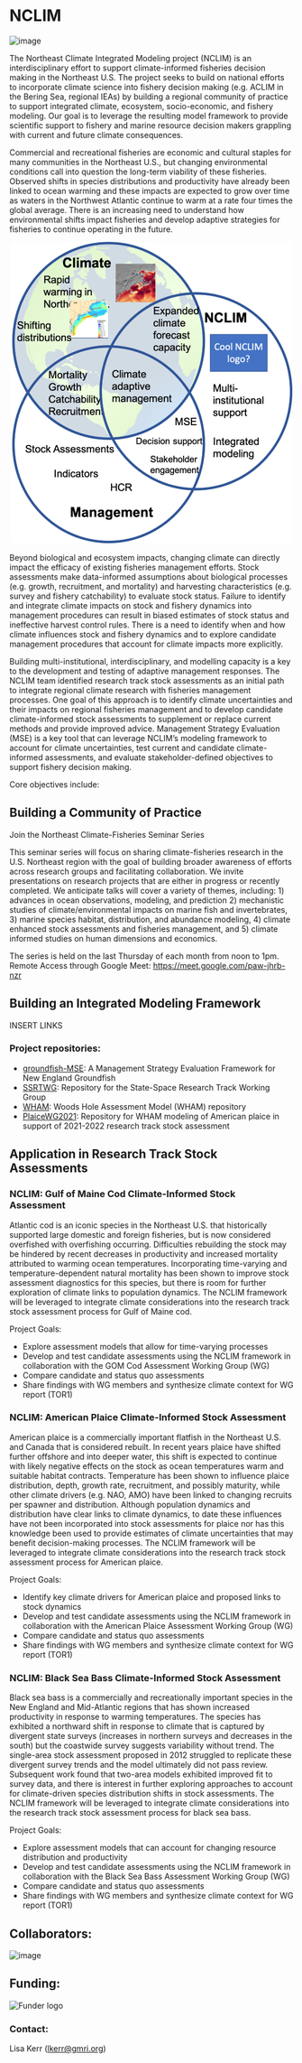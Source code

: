 # NCLIM
![image](https://user-images.githubusercontent.com/12434114/156226599-91123e8e-d605-4dd7-80c1-eab3260702da.png)

The Northeast Climate Integrated Modeling project (NCLIM) is an interdisciplinary effort to support climate-informed fisheries decision making in the Northeast U.S. The project seeks to build on national efforts to incorporate climate science into fishery decision making (e.g. ACLIM in the Bering Sea, regional IEAs) by building a regional community of practice to support integrated climate, ecosystem, socio-economic, and fishery modeling. Our goal is to leverage the resulting model framework to provide scientific support to fishery and marine resource decision makers grappling with current and future climate consequences. 

Commercial and recreational fisheries are economic and cultural staples for many communities in the Northeast U.S., but changing environmental conditions call into question the long-term viability of these fisheries. Observed shifts in species distributions and productivity have already been linked to ocean warming and these impacts are expected to grow over time as waters in the Northwest Atlantic continue to warm at a rate four times the global average. There is an increasing need to understand how environmental shifts impact fisheries and develop adaptive strategies for fisheries to continue operating in the future.

<p align="center">
<img src="https://github.com/Northeast-Climate-Integrated-Modeling/.github/blob/main/profile/NCLIM_Overview_v2.png" alt="Overview figure">
</p>

Beyond biological and ecosystem impacts, changing climate can directly impact the efficacy of existing fisheries management efforts. Stock assessments make data-informed assumptions about biological processes (e.g. growth, recruitment, and mortality) and harvesting characteristics (e.g. survey and fishery catchability) to evaluate stock status. Failure to identify and integrate climate impacts on stock and fishery dynamics into management procedures can result in biased estimates of stock status and ineffective harvest control rules. There is a need to identify when and how climate influences stock and fishery dynamics and to explore candidate management procedures that account for climate impacts more explicitly. 

Building multi-institutional, interdisciplinary, and modelling capacity is a key to the development and testing of adaptive management responses. The NCLIM team identified research track  stock assessments as an initial path to integrate regional climate research with fisheries management processes. One goal of this approach is to identify climate uncertainties and their impacts on regional fisheries management and to develop candidate climate-informed stock assessments to supplement or replace current methods and provide improved advice. Management Strategy Evaluation (MSE) is a key tool that can leverage NCLIM’s modeling framework to account for climate uncertainties, test current and candidate climate-informed assessments, and evaluate stakeholder-defined objectives to support fishery decision making. 

Core objectives include: 

## Building a Community of Practice 
Join the Northeast Climate-Fisheries Seminar Series

This seminar series will focus on sharing climate-fisheries research in the U.S. Northeast region with the goal of building broader awareness of efforts across research groups and facilitating collaboration. We invite presentations on research projects that are either in progress or recently completed.  We anticipate talks will cover a variety of themes, including: 1) advances in ocean observations, modeling, and prediction 2) mechanistic studies of climate/environmental impacts on marine fish and invertebrates, 3) marine species habitat, distribution, and abundance modeling, 4) climate enhanced stock assessments and fisheries management, and 5) climate informed studies on human dimensions and economics. 

The series is held on the last Thursday of each month from noon to 1pm. Remote Access through Google Meet: https://meet.google.com/paw-jhrb-nzr


## Building an Integrated Modeling Framework 
INSERT LINKS

### Project repositories:
- [groundfish-MSE](https://github.com/Northeast-Climate-Integrated-Modeling/groundfish-MSE): A Management Strategy Evaluation Framework for New England Groundfish
- [SSRTWG](https://github.com/timjmiller/SSRTWG): Repository for the State-Space Research Track Working Group
- [WHAM](https://github.com/timjmiller/wham): Woods Hole Assessment Model (WHAM) repository
- [PlaiceWG2021](https://github.com/ahart1/PlaiceWG2021): Repository for WHAM modeling of American plaice in support of 2021-2022 research track stock assessment

## Application in Research Track Stock Assessments 

### NCLIM: Gulf of Maine Cod Climate-Informed Stock Assessment

Atlantic cod is an iconic species in the Northeast U.S. that historically supported large domestic and foreign fisheries, but is now considered overfished with overfishing occurring. Difficulties rebuilding the stock may be hindered by recent decreases in productivity and increased mortality attributed to warming ocean temperatures. Incorporating time-varying and temperature-dependent natural mortality has been shown to improve stock assessment diagnostics for this species, but there is room for further exploration of climate links to population dynamics. The NCLIM framework will be leveraged to integrate climate considerations into the research track stock assessment process for Gulf of Maine cod.

Project Goals:
* Explore assessment models that allow for time-varying processes
* Develop and test candidate assessments using the NCLIM framework in collaboration with the GOM Cod Assessment Working Group (WG)
* Compare candidate and status quo assessments
* Share findings with WG members and synthesize climate context for WG report (TOR1)

### NCLIM: American Plaice Climate-Informed Stock Assessment

American plaice is a commercially important flatfish in the Northeast U.S. and Canada that is considered rebuilt.  In recent years plaice have shifted further offshore and into deeper water, this shift is expected to continue with likely negative effects on the stock as ocean temperatures warm and suitable habitat contracts. Temperature has been shown to influence plaice distribution, depth, growth rate, recruitment, and possibly maturity, while other climate drivers (e.g. NAO, AMO) have been linked to changing recruits per spawner and distribution. Although population dynamics and distribution have clear links to climate dynamics, to date these influences have not been incorporated into stock assessments for plaice nor has this knowledge been used to provide estimates of climate uncertainties that may benefit decision-making processes. The NCLIM framework will be leveraged to integrate climate considerations into the research track stock assessment process for American plaice. 

Project Goals:
* Identify key climate drivers for American plaice and proposed links to stock dynamics
* Develop and test candidate assessments using the NCLIM framework in collaboration with the American Plaice Assessment Working Group (WG)
* Compare candidate and status quo assessments
* Share findings with WG members and synthesize climate context for WG report (TOR1)

### NCLIM: Black Sea Bass Climate-Informed Stock Assessment

Black sea bass is a commercially and recreationally important species in the New England and Mid-Atlantic regions that has shown increased productivity in response to warming temperatures. The species has exhibited a northward shift in response to climate that is  captured by divergent state surveys (increases in northern surveys and decreases in the south) but the coastwide survey suggests variability without trend. The single-area stock assessment proposed in 2012 struggled to replicate these divergent survey trends and the model ultimately did not pass review. Subsequent work found that two-area models exhibited improved fit to survey data, and there is interest in further exploring approaches to account for climate-driven species distribution shifts in stock assessments. The NCLIM framework will be leveraged to integrate climate considerations into the research track stock assessment process for black sea bass.

Project Goals:
* Explore assessment models that can account for changing resource distribution and productivity
* Develop and test candidate assessments using the NCLIM framework in collaboration with the Black Sea Bass Assessment Working Group (WG)
* Compare candidate and status quo assessments
* Share findings with WG members and synthesize climate context for WG report (TOR1)

## Collaborators: 
![image](https://user-images.githubusercontent.com/12434114/156226016-8ff981b8-0677-4dd6-bd03-ebbac9265313.png)


## Funding:

<img src="https://user-images.githubusercontent.com/12434114/156223822-bc79639e-efce-4c18-a4de-cbc3d0293405.png" width = "350" alt = "Funder logo">

### Contact:

Lisa Kerr (lkerr@gmri.org)
